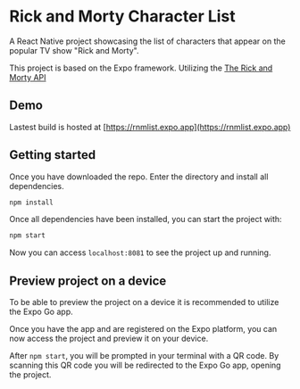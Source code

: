 # Rick and Morty Character List

A React Native project showcasing the list of characters that appear on the popular TV show "Rick and Morty".

This project is based on the Expo framework. Utilizing the [The Rick and Morty API](https://rickandmortyapi.com/)


## Demo
Lastest build is hosted at [https://rnmlist.expo.app](https://rnmlist.expo.app)

## Getting started
Once you have downloaded the repo. Enter the directory and install all dependencies.

```bash 
npm install
```

Once all dependencies have been installed, you can start the project with:
```bash
npm start
```

Now you can access `localhost:8081` to see the project up and running. 

## Preview project on a device
To be able to preview the project on a device it is recommended to utilize the Expo Go app.

Once you have the app and are registered on the Expo platform, you can now access the project and preview it on your device.

After `npm start`, you will be prompted in your terminal with a QR code. By scanning this QR code you will be redirected to the Expo Go app, opening the project.



